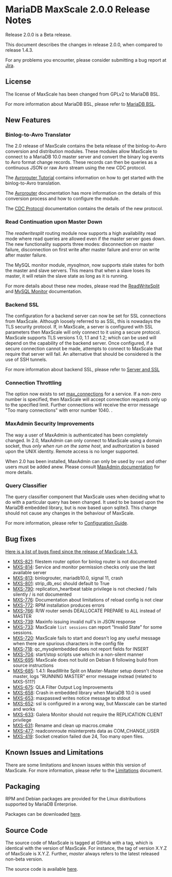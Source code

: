 # MariaDB MaxScale 2.0.0 Release Notes

Release 2.0.0 is a Beta release.

This document describes the changes in release 2.0.0, when compared to
release 1.4.3.

For any problems you encounter, please consider submitting a bug
report at [Jira](https://jira.mariadb.org).

## License

The license of MaxScale has been changed from GPLv2 to MariaDB BSL.

For more information about MariaDB BSL, please refer to
[MariaDB BSL](https://www.mariadb.com/bsl).

## New Features

### Binlog-to-Avro Translator

The 2.0 release of MaxScale contains the beta release of the binlog-to-Avro
conversion and distribution modules. These modules allow MaxScale to connect to
a MariaDB 10.0 master server and convert the binary log events to Avro format
change records. These records can then be queries as a continuous JSON or raw Avro
stream using the new CDC protocol.

The [Avrorouter Tutorial](../Tutorials/Avrorouter-Tutorial.md) contains
information on how to get started with the binlog-to-Avro translation.

The [Avrorouter](../Routers/Avrorouter.md) documentation has more information
on the details of this conversion process and how to configure the module.

The [CDC Protocol](../Protocols/CDC.md) documentation contains the details of
the new protocol.

### Read Continuation upon Master Down

The _readwritesplit_ routing module now supports a high availability read mode
where read queries are allowed even if the master server goes down. The new
functionality supports three modes: disconnection on master failure, disconnection
on first write after master failure and error on write after master failure.

The MySQL monitor module, _mysqlmon_, now supports stale states for both the master
and slave servers. This means that when a slave loses its master, it will retain
the slave state as long as it is running.

For more details about these new modes, please read the [ReadWriteSplit](../Routers/ReadWriteSplit.md)
and [MySQL Monitor](../Monitors/MySQL-Monitor.md) documentation.

### Backend SSL

The configuration for a backend server can now be set for SSL connections from MaxScale. Although loosely referred to as SSL, this is nowadays the TLS security protocol. If, in MaxScale, a server is configured with SSL parameters then MaxScale will only connect to it using a secure protocol. MaxScale supports TLS versions 1.0, 1.1 and 1.2; which can be used will depend on the capability of the backend server. Once configured, if a secure connection cannot be made, attempts to connect to MaxScale that require that server will fail. An alternative that should be considered is the use of SSH tunnels.

For more information about backend SSL, please refer to
[Server and SSL](../Getting-Started/Configuration-Guide.md#server-and-ssl)

### Connection Throttling

The option now exists to set [max_connections](../Getting-Started/Configuration-Guide.md#max_connections) for a service. If a non-zero number is specified, then MaxScale will accept connection requests only up to the specified limit. Further connections will receive the error message "Too many connections" with error number 1040. .

### MaxAdmin Security Improvements

The way a user of MaxAdmin is authenticated has been completely changed.
In 2.0, MaxAdmin can only connect to MaxScale using a domain socket, thus
_only when run on the same host_, and authorization is based upon the UNIX
identity. Remote access is no longer supported.

When 2.0 has been installed, MaxAdmin can only be used by `root` and
other users must be added anew. Please consult
[MaxAdmin documentation](../Reference/MaxAdmin.md) for more details.

### Query Classifier

The query classifier component that MaxScale uses when deciding what
to do with a particular query has been changed. It used to be based
upon the MariaDB embedded library, but is now based upon sqlite3.
This change should not cause any changes in the behaviour of MaxScale.

For more information, please refer to
[Configuration Guide](../Getting-Started/Configuration-Guide.md#query_classifier).

## Bug fixes

[Here is a list of bugs fixed since the release of MaxScale 1.4.3.](https://jira.mariadb.org/browse/MXS-739?jql=project%20%3D%20MXS%20AND%20issuetype%20%3D%20Bug%20AND%20resolution%20in%20(Fixed%2C%20Done)%20AND%20fixVersion%20%3D%202.0.0)

 * [MXS-821](https://jira.mariadb.org/browse/MXS-821): filestem router option for binlog router is not documented
 * [MXS-814](https://jira.mariadb.org/browse/MXS-814): Service and monitor permission checks only use the last available server
 * [MXS-813](https://jira.mariadb.org/browse/MXS-813): binlogrouter, mariadb10.0, signal 11, crash
 * [MXS-801](https://jira.mariadb.org/browse/MXS-801): strip_db_esc should default to True
 * [MXS-790](https://jira.mariadb.org/browse/MXS-790): replication_heartbeat table privilege is not checked / fails silently / is not documented
 * [MXS-776](https://jira.mariadb.org/browse/MXS-776): Documentation about limitations of reload config is not clear
 * [MXS-772](https://jira.mariadb.org/browse/MXS-772): RPM installation produces errors
 * [MXS-766](https://jira.mariadb.org/browse/MXS-766): R/W router sends DEALLOCATE PREPARE to ALL instead of MASTER
 * [MXS-739](https://jira.mariadb.org/browse/MXS-739): Maxinfo issuing invalid null's in JSON response
 * [MXS-733](https://jira.mariadb.org/browse/MXS-733): MaxScale `list sessions` can report "Invalid State" for some sessions.
 * [MXS-720](https://jira.mariadb.org/browse/MXS-720): MaxScale fails to start and doesn't log any useful message when there are spurious characters in the config file
 * [MXS-718](https://jira.mariadb.org/browse/MXS-718): qc_mysqlembedded does not report fields for INSERT
 * [MXS-704](https://jira.mariadb.org/browse/MXS-704): start/stop scripts use which in a non-silent manner
 * [MXS-695](https://jira.mariadb.org/browse/MXS-695): MaxScale does not build on Debian 8 following build from source instructions
 * [MXS-685](https://jira.mariadb.org/browse/MXS-685): 1.4.1: ReadWrite Split on Master-Master setup doesn't chose master, logs "RUNNING MASTER" error message instead (related to MXS-511?)
 * [MXS-675](https://jira.mariadb.org/browse/MXS-675): QLA Filter Output Log Improvements
 * [MXS-658](https://jira.mariadb.org/browse/MXS-658): Crash in embedded library when MariaDB 10.0 is used
 * [MXS-653](https://jira.mariadb.org/browse/MXS-653): maxpasswd writes notice message to stdout
 * [MXS-652](https://jira.mariadb.org/browse/MXS-652): ssl is configured in a wrong way, but Maxscale can be started and works
 * [MXS-633](https://jira.mariadb.org/browse/MXS-633): Galera Monitor should not require the REPLICATION CLIENT privilege
 * [MXS-631](https://jira.mariadb.org/browse/MXS-631): Rename and clean up macros.cmake
 * [MXS-477](https://jira.mariadb.org/browse/MXS-477): readconnroute misinterprets data as COM_CHANGE_USER
 * [MXS-419](https://jira.mariadb.org/browse/MXS-419): Socket creation failed due 24, Too many open files.

## Known Issues and Limitations

There are some limitations and known issues within this version of MaxScale.
For more information, please refer to the [Limitations](../About/Limitations.md) document.

## Packaging

RPM and Debian packages are provided for the Linux distributions supported
by MariaDB Enterprise.

Packages can be downloaded [here](https://mariadb.com/resources/downloads).

## Source Code

The source code of MaxScale is tagged at GitHub with a tag, which is identical
with the version of MaxScale. For instance, the tag of version X.Y.Z of MaxScale
is X.Y.Z. Further, *master* always refers to the latest released non-beta version.

The source code is available [here](https://github.com/mariadb-corporation/maxscale-bsl).
